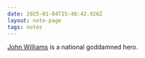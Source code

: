 ```yaml
---
date: 2025-01-04T15:48:42.926Z
layout: note-page
tags: notes
---
```

[John Williams](https://www.propublica.org/article/ap3-oath-keepers-militia-mole) is a national goddamned hero.
